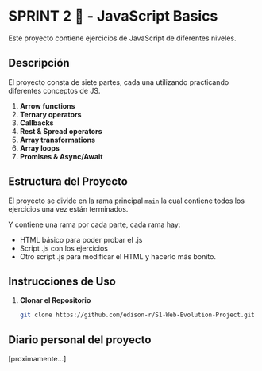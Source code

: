 # SPRINT 2 💫 - JavaScript Basics

Este proyecto contiene ejercicios de JavaScript de diferentes niveles.

## Descripción

El proyecto consta de siete partes, cada una utilizando practicando diferentes conceptos de JS.

1. **Arrow functions** 
2. **Ternary operators**
3. **Callbacks**
4. **Rest & Spread operators**
5. **Array transformations**
6. **Array loops**
7. **Promises & Async/Await**

## Estructura del Proyecto

El proyecto se divide en la rama principal `main` la cual contiene todos los ejercicios una vez están terminados.

Y contiene una rama por cada parte, cada rama hay:
- HTML básico para poder probar el .js
- Script .js con los ejercicios
- Otro script .js para modificar el HTML y hacerlo más bonito.

## Instrucciones de Uso

1. **Clonar el Repositorio**
   ```bash
   git clone https://github.com/edison-r/S1-Web-Evolution-Project.git

## Diario personal del proyecto

[proximamente...]

